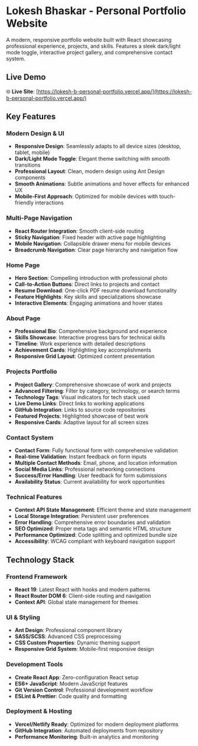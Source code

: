 # Lokesh Bhaskar - Personal Portfolio Website

A modern, responsive portfolio website built with React showcasing professional experience, projects, and skills. Features a sleek dark/light mode toggle, interactive project gallery, and comprehensive contact system.

## Live Demo

🌐 **Live Site**: [https://lokesh-b-personal-portfolio.vercel.app/](https://lokesh-b-personal-portfolio.vercel.app/)

## Key Features

### **Modern Design & UI**
- **Responsive Design**: Seamlessly adapts to all device sizes (desktop, tablet, mobile)
- **Dark/Light Mode Toggle**: Elegant theme switching with smooth transitions
- **Professional Layout**: Clean, modern design using Ant Design components
- **Smooth Animations**: Subtle animations and hover effects for enhanced UX
- **Mobile-First Approach**: Optimized for mobile devices with touch-friendly interactions

###  **Multi-Page Navigation**
- **React Router Integration**: Smooth client-side routing
- **Sticky Navigation**: Fixed header with active page highlighting
- **Mobile Navigation**: Collapsible drawer menu for mobile devices
- **Breadcrumb Navigation**: Clear page hierarchy and navigation flow

###  **Home Page**
- **Hero Section**: Compelling introduction with professional photo
- **Call-to-Action Buttons**: Direct links to projects and contact
- **Resume Download**: One-click PDF resume download functionality
- **Feature Highlights**: Key skills and specializations showcase
- **Interactive Elements**: Engaging animations and hover states

###  **About Page**
- **Professional Bio**: Comprehensive background and experience
- **Skills Showcase**: Interactive progress bars for technical skills
- **Timeline**: Work experience with detailed descriptions
- **Achievement Cards**: Highlighting key accomplishments
- **Responsive Grid Layout**: Optimized content presentation

###  **Projects Portfolio**
- **Project Gallery**: Comprehensive showcase of work and projects
- **Advanced Filtering**: Filter by category, technology, or search terms
- **Technology Tags**: Visual indicators for tech stack used
- **Live Demo Links**: Direct links to working applications
- **GitHub Integration**: Links to source code repositories
- **Featured Projects**: Highlighted showcase of best work
- **Responsive Cards**: Adaptive layout for all screen sizes

###  **Contact System**
- **Contact Form**: Fully functional form with comprehensive validation
- **Real-time Validation**: Instant feedback on form inputs
- **Multiple Contact Methods**: Email, phone, and location information
- **Social Media Links**: Professional networking connections
- **Success/Error Handling**: User feedback for form submissions
- **Availability Status**: Current availability for work opportunities

###  **Technical Features**
- **Context API State Management**: Efficient theme and state management
- **Local Storage Integration**: Persistent user preferences
- **Error Handling**: Comprehensive error boundaries and validation
- **SEO Optimized**: Proper meta tags and semantic HTML structure
- **Performance Optimized**: Code splitting and optimized bundle size
- **Accessibility**: WCAG compliant with keyboard navigation support

##  Technology Stack

### **Frontend Framework**
- **React 19**: Latest React with hooks and modern patterns
- **React Router DOM 6**: Client-side routing and navigation
- **Context API**: Global state management for themes

### **UI & Styling**
- **Ant Design**: Professional component library
- **SASS/SCSS**: Advanced CSS preprocessing
- **CSS Custom Properties**: Dynamic theming support
- **Responsive Grid System**: Mobile-first responsive design

### **Development Tools**
- **Create React App**: Zero-configuration React setup
- **ES6+ JavaScript**: Modern JavaScript features
- **Git Version Control**: Professional development workflow
- **ESLint & Prettier**: Code quality and formatting

### **Deployment & Hosting**
- **Vercel/Netlify Ready**: Optimized for modern deployment platforms
- **GitHub Integration**: Automated deployments from repository
- **Performance Monitoring**: Built-in analytics and monitoring
